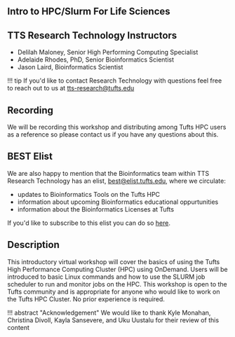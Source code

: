 ## Intro to HPC/Slurm For Life Sciences

## TTS Research Technology Instructors 

- Delilah Maloney, Senior High Performing Computing Specialist
- Adelaide Rhodes, PhD,  Senior Bioinformatics Scientist
- Jason Laird, Bioinformatics Scientist

!!! tip
    If you'd like to contact Research Technology with questions feel free to reach out to us at [tts-research@tufts.edu](tts-research@tufts.edu)
    
## Recording 

We will be recording this workshop and distributing among Tufts HPC users as a reference so please contact us if you have any questions about this. 

## BEST Elist

We are also happy to mention that the Bioinformatics team within TTS Research Technology has an elist, best@elist.tufts.edu, where we circulate:
- updates to Bioinformatics Tools on the Tufts HPC
- information about upcoming Bioinformatics educational oppurtunities
- information about the Bioinformatics Licenses at Tufts

If you'd like to subscribe to this elist you can do so [here](https://elist.tufts.edu/sympa/subscribe/best?previous_action=info).

## Description

This introductory virtual workshop will cover the basics of using the Tufts High Performance Computing Cluster (HPC) using OnDemand. Users will be introduced to basic Linux commands and how to use the SLURM job scheduler to run and monitor jobs on the HPC. This workshop is open to the Tufts community and is appropriate for anyone who would like to work on the Tufts HPC Cluster. No prior experience is required. 
    
!!! abstract "Acknowledgement"
    We would like to thank Kyle Monahan, Christina Divoll, Kayla Sansevere, and Uku Uustalu for their review of this content
    
